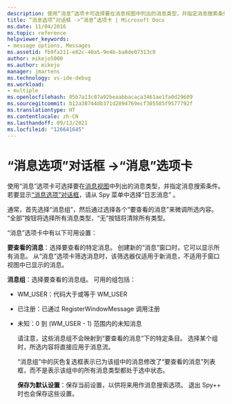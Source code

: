```yaml
---
description: 使用“消息”选项卡可选择要在消息视图中列出的消息类型，并指定消息搜索条件。
title: “消息选项”对话框 ->“消息”选项卡 | Microsoft Docs
ms.date: 11/04/2016
ms.topic: reference
helpviewer_keywords:
- message options, Messages
ms.assetid: fb9fa211-e82c-40a5-9e4b-ba8de07313c0
author: mikejo5000
ms.author: mikejo
manager: jmartens
ms.technology: vs-ide-debug
ms.workload:
- multiple
ms.openlocfilehash: 05b7a13c07a92beaabbacaca3461ae1fa0d29609
ms.sourcegitcommit: b12a38744db371d2894769ecf305585f9577792f
ms.translationtype: HT
ms.contentlocale: zh-CN
ms.lasthandoff: 09/13/2021
ms.locfileid: "126641645"
---
```

# <a name="messages-tab-message-options-dialog-box"></a>“消息选项”对话框 ->“消息”选项卡
使用“消息”选项卡可选择要在[消息视图](../debugger/messages-view.md)中列出的消息类型，并指定消息搜索条件。 若要显示[“消息选项”对话框](../debugger/message-options-dialog-box.md)，请从 Spy 菜单中选择“日志消息” 。

 通常，首先选择“消息组”，然后通过选择各个“要查看的消息”来微调所选内容。 “全部”按钮将选择所有消息类型，“无”按钮将清除所有类型。

 “消息”选项卡中有以下可用设置：

 **要查看的消息**：选择要查看的特定消息。 创建新的“消息”窗口时，它可以显示所有消息。 从“消息”选项卡筛选消息时，该筛选器仅适用于新消息，不适用于窗口视图中已显示的消息。

 **消息组**：选择要查看的消息组。 可用的组包括：

- WM_USER：代码大于或等于 WM_USER

- 已注册：已通过 RegisterWindowMessage 调用注册

- 未知：0 到 (WM_USER - 1) 范围内的未知消息

  请注意，这些消息组不会映射到“要查看的消息”下的特定条目。 选择某个组时，所选内容将直接应用于消息流。

  “消息组”中的灰色复选框表示已为该组中的消息修改了“要查看的消息”列表框，而不是表示该组中的所有消息类型都处于选中状态。

  **保存为默认设置**：保存当前设置，以供将来用作消息搜索选项。 退出 Spy++ 时也会保存这些设置。
